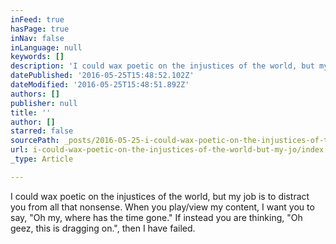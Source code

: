 ```yaml
---
inFeed: true
hasPage: true
inNav: false
inLanguage: null
keywords: []
description: 'I could wax poetic on the injustices of the world, but my job is to distract you from all that nonsense. When you play/view my content, I want you to say, "Oh my, where has the time gone." If instead you are thinking, "Oh geez, this is dragging on.", then I have failed.'
datePublished: '2016-05-25T15:48:52.102Z'
dateModified: '2016-05-25T15:48:51.892Z'
authors: []
publisher: null
title: ''
author: []
starred: false
sourcePath: _posts/2016-05-25-i-could-wax-poetic-on-the-injustices-of-the-world-but-my-jo.md
url: i-could-wax-poetic-on-the-injustices-of-the-world-but-my-jo/index.html
_type: Article

---
```

I could wax poetic on the injustices of the world, but my job is to distract you from all that nonsense. When you play/view my content, I want you to say, "Oh my, where has the time gone." If instead you are thinking, "Oh geez, this is dragging on.", then I have failed.